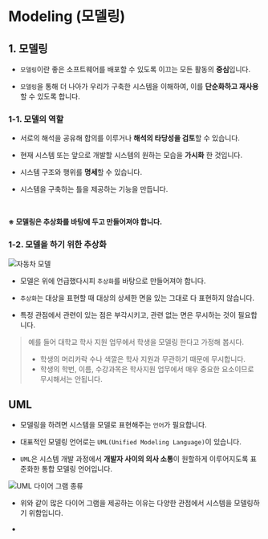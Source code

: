 # **Modeling (모델링)**

## 1. 모델링

- `모델링`이란 좋은 소프트웨어를 배포할 수 있도록 이끄는 모든 활동의 **중심**입니다.   

- `모델링`을 통해 더 나아가 우리가 구축한 시스템을 이해하여, 이를 **단순화하고 재사용** 할 수 있도록 합니다. 

### 1-1. 모델의 역할

- 서로의 해석을 공유해 합의를 이루거나 **해석의 타당성을 검토**할 수 있습니다.  

- 현재 시스템 또는 앞으로 개발할 시스템의 원하는 모습을 **가시화** 한 것입니다. 

- 시스템 구조와 행위를 **명세**할 수 있습니다.  

- 시스템을 구축하는 틀을 제공하는 기능을 만듭니다. 
  
  <br/>
**※ 모델링은 추상화를 바탕에 두고 만들어져야 합니다.**

### 1-2. 모델을 하기 위한 추상화

![자동차 모델](https://m.chevrolet.co.kr/httpobject/images/new_carinfo/spark/spark_safety_img02.jpg)

- 모델은 위에 언급했다시피 `추상화`를 바탕으로 만들어져야 합니다.   

- `추상화`는 대상을 표현할 때 대상의 상세한 면을 있는 그대로 다 표현하지 않습니다.  

- 특정 관점에서 관련이 있는 점은 부각시키고, 관련 없는 면은 무시하는 것이 필요합니다. 

> 예를 들어 대학교 학사 지원 업무에서 학생을 모델링 한다고 가정해 봅시다. 
>
> - 학생의 머리카락 수나 색깔은 학사 지원과 무관하기 때문에 무시합니다. 
> - 학생의 학번, 이름, 수강과목은 학사지원 업무에서 매우 중요한 요소이므로 무시해서는 안됩니다. 


## UML

- 모델링을 하려면 시스템을 모델로 표현해주는 `언어`가 필요합니다.  

- 대표적인 모델링 언어로는 `UML(Unified Modeling Language)`이 있습니다. 

- `UML`은 시스템 개발 과정에서 **개발자 사이의 의사 소통**이 원할하게 이루어지도록 표준화한 통합 모델링 언어입니다. 

![UML 다이어 그램 종류](https://lh5.googleusercontent.com/proxy/bpWmF9b_SEYsB2X3-r3JEt7uTrRhbly9ZesCXDrJwN23TAb2-khmJagTxM9B3FE3cNycoQ61EKHYOzXNOrQ7mo3o1Wle6OARoAS3yDU9pyz1fLIEq2Ju-s6EXGn_dLsb6HbRxo-fZ97at7qhdCafzw7-eFr0UvlyQUEAOT9VgMus-h4wDgvf_rYU=s0-d)

- 위와 같이 많은 다이어 그램을 제공하는 이유는 다양한 관점에서 시스템을 모델링하기 위함입니다.   

- 

